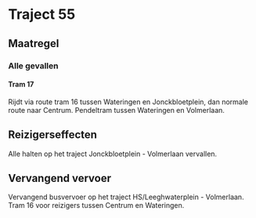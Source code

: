 # Traject 55
## Maatregel
### Alle gevallen

#### Tram 17
Rijdt via route tram 16 tussen Wateringen en Jonckbloetplein, dan normale route naar Centrum.
Pendeltram tussen Wateringen en Volmerlaan.

## Reizigerseffecten
Alle halten op het traject Jonckbloetplein - Volmerlaan vervallen.

## Vervangend vervoer
Vervangend busvervoer op het traject HS/Leeghwaterplein - Volmerlaan.
Tram 16 voor reizigers tussen Centrum en Wateringen.